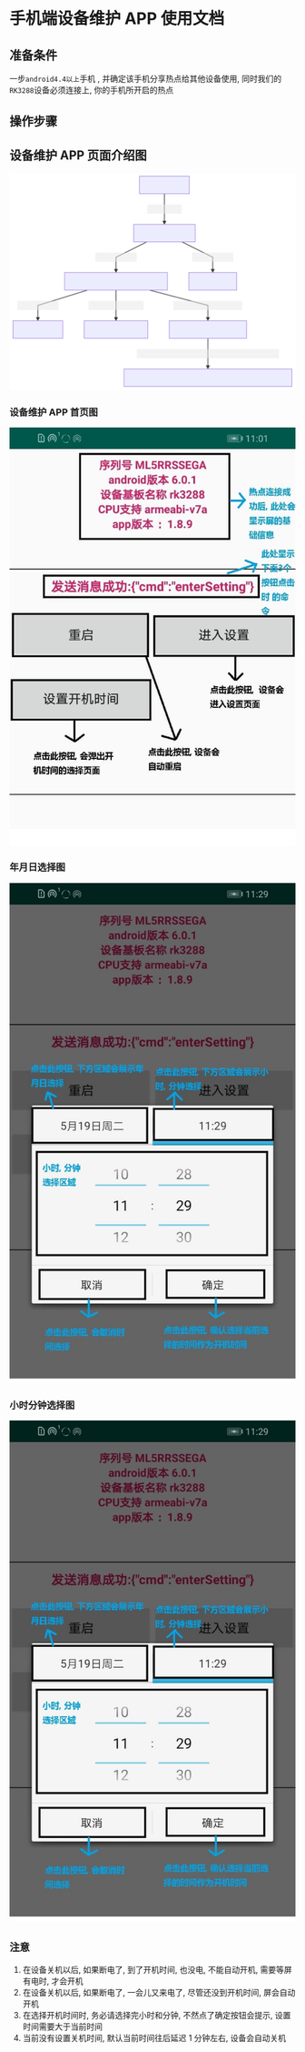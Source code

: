 # 手机端设备维护 APP 使用文档

## 准备条件

一步`android4.4以上`手机 , 并确定该手机分享热点给其他设备使用, 同时我们的`RK3288`设备必须连接上, 你的手机所开启的热点

## 操作步骤

## 设备维护 APP 页面介绍图

![工作流程图](./images/workFlow.svg)

### 设备维护 APP 首页图

![设备维护APP首页图](./images/mainPageIntroduce.jpg)

### 年月日选择图

![年月日选择图](./images/timeChoose.jpg)

### 小时分钟选择图

![小时分钟选择图](./images/timeChoose.jpg)

## `注意`

1. 在设备关机以后, 如果断电了, 到了开机时间, 也没电, 不能自动开机, 需要等屏有电时, 才会开机
2. 在设备关机以后, 如果断电了, 一会儿又来电了, 尽管还没到开机时间, 屏会自动开机
3. 在选择开机时间时, 务必请选择完小时和分钟, 不然点了确定按钮会提示, 设置时间需要大于当前时间
4. 当前没有设置关机时间, 默认当前时间往后延迟 1 分钟左右, 设备会自动关机

